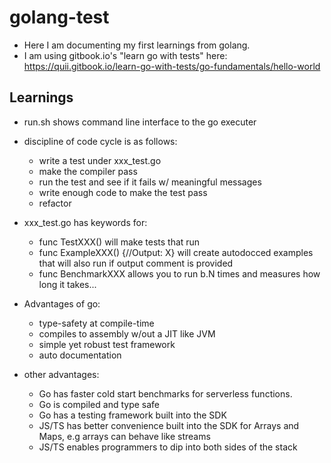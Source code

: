 # golang-test

- Here I am documenting my first learnings from golang.
- I am using gitbook.io's "learn go with tests" here: https://quii.gitbook.io/learn-go-with-tests/go-fundamentals/hello-world



## Learnings
- run.sh shows command line interface to the go executer
- discipline of code cycle is as follows:
    - write a test under xxx_test.go
    - make the compiler pass
    - run the test and see if it fails w/ meaningful messages
    - write enough code to make the test pass
    - refactor
- xxx_test.go has keywords for:
    - func TestXXX() will make tests that run
    - func ExampleXXX() {//Output: X} will create autodocced examples that will also run if output comment is provided
    - func BenchmarkXXX allows you to run b.N times and measures how long it takes...

- Advantages of go:
    - type-safety at compile-time
    - compiles to assembly w/out a JIT like JVM
    - simple yet robust test framework
    - auto documentation
-  other advantages:
    - Go has faster cold start benchmarks for serverless functions.
    - Go is compiled and type safe
    - Go has a testing framework built into the SDK
    - JS/TS has better convenience built into the SDK for Arrays and Maps, e.g arrays can behave like streams
    - JS/TS enables programmers to dip into both sides of the stack